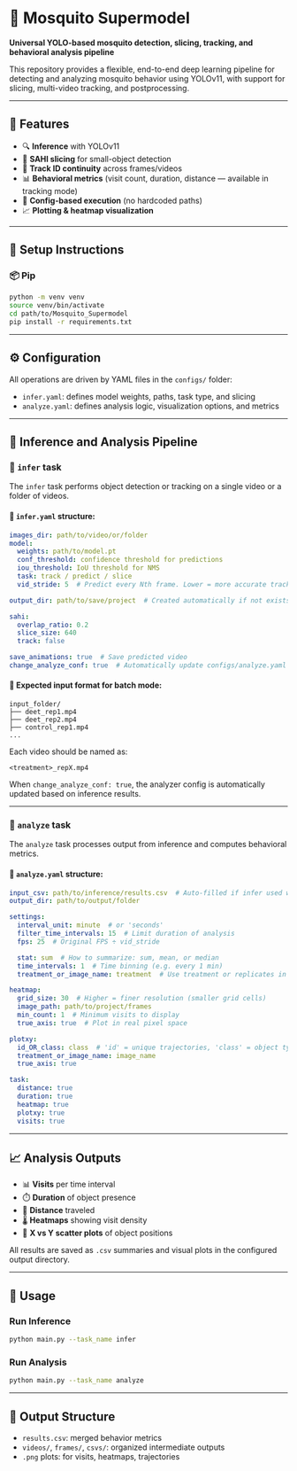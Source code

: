 # 🦟 Mosquito Supermodel

**Universal YOLO-based mosquito detection, slicing, tracking, and behavioral analysis pipeline**

This repository provides a flexible, end-to-end deep learning pipeline for detecting and analyzing mosquito behavior using YOLOv11, with support for slicing, multi-video tracking, and postprocessing.

---

## 🚀 Features

- 🔍 **Inference** with YOLOv11
- 🧩 **SAHI slicing** for small-object detection
- 🧠 **Track ID continuity** across frames/videos
- 📊 **Behavioral metrics** (visit count, duration, distance — available in tracking mode)
- 📁 **Config-based execution** (no hardcoded paths)
- 📈 **Plotting & heatmap visualization**

---

## 🧪 Setup Instructions

### 📦 Pip
```bash
python -m venv venv
source venv/bin/activate
cd path/to/Mosquito_Supermodel
pip install -r requirements.txt
```

---

## ⚙️ Configuration

All operations are driven by YAML files in the `configs/` folder:

- `infer.yaml`: defines model weights, paths, task type, and slicing
- `analyze.yaml`: defines analysis logic, visualization options, and metrics

---

## 🧠 Inference and Analysis Pipeline

### 🔹 `infer` task

The `infer` task performs object detection or tracking on a single video or a folder of videos.

#### 🔧 `infer.yaml` structure:
```yaml
images_dir: path/to/video/or/folder
model:
  weights: path/to/model.pt
  conf_threshold: confidence threshold for predictions
  iou_threshold: IoU threshold for NMS
  task: track / predict / slice
  vid_stride: 5  # Predict every Nth frame. Lower = more accurate tracking

output_dir: path/to/save/project  # Created automatically if not exists

sahi:
  overlap_ratio: 0.2
  slice_size: 640
  track: false

save_animations: true  # Save predicted video
change_analyze_conf: true  # Automatically update configs/analyze.yaml
```

#### 📂 Expected input format for batch mode:
```
input_folder/
├── deet_rep1.mp4
├── deet_rep2.mp4
├── control_rep1.mp4
...
```

Each video should be named as:
```text
<treatment>_repX.mp4
```

When `change_analyze_conf: true`, the analyzer config is automatically updated based on inference results.

---

### 🔹 `analyze` task

The `analyze` task processes output from inference and computes behavioral metrics.

#### 🔧 `analyze.yaml` structure:
```yaml
input_csv: path/to/inference/results.csv  # Auto-filled if infer used with change_analyze_conf: true
output_dir: path/to/output/folder

settings:
  interval_unit: minute  # or 'seconds'
  filter_time_intervals: 15  # Limit duration of analysis
  fps: 25  # Original FPS ÷ vid_stride

  stat: sum  # How to summarize: sum, mean, or median
  time_intervals: 1  # Time binning (e.g. every 1 min)
  treatment_or_image_name: treatment  # Use treatment or replicates in plots

heatmap:
  grid_size: 30  # Higher = finer resolution (smaller grid cells)
  image_path: path/to/project/frames
  min_count: 1  # Minimum visits to display
  true_axis: true  # Plot in real pixel space

plotxy:
  id_OR_class: class  # 'id' = unique trajectories, 'class' = object type
  treatment_or_image_name: image_name
  true_axis: true

task:
  distance: true
  duration: true
  heatmap: true
  plotxy: true
  visits: true
```

---

## 📈 Analysis Outputs

- 📊 **Visits** per time interval
- ⏱️ **Duration** of object presence
- 📏 **Distance** traveled
- 🌡️ **Heatmaps** showing visit density
- 🔁 **X vs Y scatter plots** of object positions

All results are saved as `.csv` summaries and visual plots in the configured output directory.

---

## 🧠 Usage

### Run Inference
```bash
python main.py --task_name infer
```

### Run Analysis
```bash
python main.py --task_name analyze
```

---

## 📁 Output Structure

- `results.csv`: merged behavior metrics
- `videos/`, `frames/`, `csvs/`: organized intermediate outputs
- `.png` plots: for visits, heatmaps, trajectories




